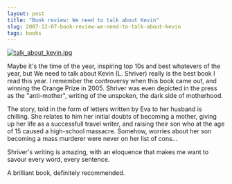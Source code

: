 ```yaml
---
layout: post
title: "Book review: We need to talk about Kevin"
slug: 2007-12-07-book-review-we-need-to-talk-about-kevin
tags: books
---
```



[![talk_about_kevin.jpg](https://dl.dropbox.com/u/3579694/marionsmits.net/2007/11/talk_about_kevin.thumbnail.jpg)](http://www.amazon.co.uk/Need-Talk-About-Kevin-Paperback/dp/1852424672)

Maybe it's the time of the year, inspiring top 10s and best whatevers of the year, but We need to talk about Kevin (L. Shriver) really is the best book I read this year. I remember the controversy when this book came out, and winning the Orange Prize in 2005. Shriver was even depicted in the press as the "anti-mother", writing of the unspoken, the dark side of motherhood.

The story, told in the form of letters written by Eva to her husband is chilling. She relates to him her initial doubts of becoming a mother, giving up her life as a successfull travel writer, and raising their son who at the age of 15 caused a high-school massacre. Somehow, worries about her son becoming a mass murderer were never on her list of cons...

Shriver's writing is amazing, with an eloquence that makes me want to savour every word, every sentence.

A brilliant book, definitely recommended.


